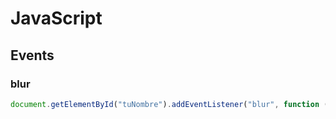 # JavaScript

## Events

### blur

```js
document.getElementById("tuNombre").addEventListener("blur", function () {alert("hola");}) // "blur" es que cuando el elemento pierde el foco
```
